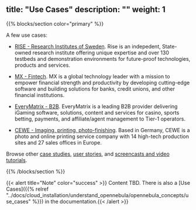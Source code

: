 title: "Use Cases"
description: ""
weight: 1
---


{{% blocks/section color="primary" %}}


A few use cases:

- [RISE - Research Institutes of Sweden](https://opennebula.io/case-studies/rise-case-study/). Rise is an indepedent, State-owned research institute offering unique expertise and over 130 testbeds and demonstration environments for future-proof technologies, products and services.

- [MX - Fintech](https://opennebula.io/case-studies/mx-case-study/). MX is a global technology leader with a mission to empower financial strength and productivity by developing cutting-edge software and building solutions for banks, credit unions, and other financial institutions.

- [EveryMatrix - B2B](https://opennebula.io/case-studies/everymatrix-case-study/). EveryMatrix is a leading B2B provider delivering iGaming software, solutions, content and services for casino, sports betting, payments, and affiliate/agent management to Tier-1 operators.

- [CEWE - Imaging, printing, photo-finishing](https://opennebula.io/case-studies/cewe-case-study/). Based in Germany, CEWE is a photo and online printing service company with 14 high-tech production sites and 27 sales offices in Europe.

Browse other [case studies](https://opennebula.io/case-studies/), [user stories](https://opennebula.io/opennebula-user-stories/), and [screencasts and video tutorials](https://opennebula.io/screencasts/).

{{% /blocks/section %}}


{{< alert title="Note" color="success" >}} Content TBD. There is also a [Use Cases]({{% relref "../docs/cloud_installation/understand_opennebula/opennebula_concepts/use_cases" %}}) in the documentation.{{< /alert >}}
